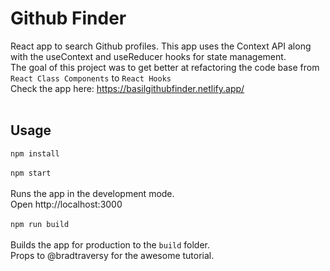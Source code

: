 # Github Finder

React app to search Github profiles. This app uses the Context API along with the useContext and useReducer hooks for state management.<br>
The goal of this project was to get better at refactoring the code base from<br>`React Class Components` to `React Hooks`<br>
Check the app here: https://basilgithubfinder.netlify.app/ <br><br>

## Usage

`npm install`<br><br>
`npm start`<br><br>
Runs the app in the development mode.<br>
Open http://localhost:3000 <br><br>
`npm run build`<br><br>
Builds the app for production to the `build` folder.<br>
Props to @bradtraversy for the awesome tutorial.

